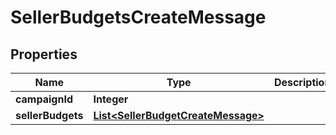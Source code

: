 
# SellerBudgetsCreateMessage

## Properties
Name | Type | Description | Notes
------------ | ------------- | ------------- | -------------
**campaignId** | **Integer** |  |  [optional]
**sellerBudgets** | [**List&lt;SellerBudgetCreateMessage&gt;**](SellerBudgetCreateMessage.md) |  |  [optional]



